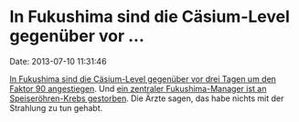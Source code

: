 In Fukushima sind die Cäsium-Level gegenüber vor \...
=====================================================

Date: 2013-07-10 11:31:46

[In Fukushima sind die Cäsium-Level gegenüber vor drei Tagen um den
Faktor 90
angestiegen](http://rt.com/news/radiation-levels-soar-fukushima-839/).
Und [ein zentraler Fukushima-Manager ist an Speiseröhren-Krebs
gestorben](http://rt.com/news/fukushima-manager-yoshida-dies-cancer-829/).
Die Ärzte sagen, das habe nichts mit der Strahlung zu tun gehabt.
